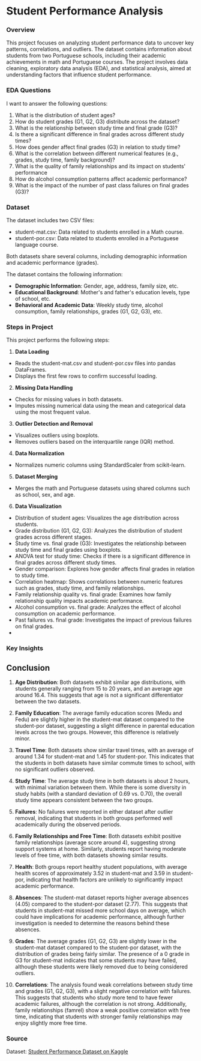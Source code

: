 # Student Performance Analysis

### Overview

This project focuses on analyzing student performance data to uncover key patterns, correlations, and outliers. The dataset contains information about students from two Portuguese schools, including their academic achievements in math and Portuguese courses. The project involves data cleaning, exploratory data analysis (EDA), and statistical analysis, aimed at understanding factors that influence student performance.

### EDA Questions

I want to answer the following questions:

1. What is the distribution of student ages?
2. How do student grades (G1, G2, G3) distribute across the dataset?
3. What is the relationship between study time and final grade (G3)?
4. Is there a significant difference in final grades across different study times?
5. How does gender affect final grades (G3) in relation to study time?
6. What is the correlation between different numerical features (e.g., grades, study time, family background)?
7. What is the quality of family relationships and its impact on students' performance
8. How do alcohol consumption patterns affect academic performance?
9. What is the impact of the number of past class failures on final grades (G3)?

### Dataset

The dataset includes two CSV files:

- student-mat.csv: Data related to students enrolled in a Math course.
- student-por.csv: Data related to students enrolled in a Portuguese language course.

Both datasets share several columns, including demographic information and academic performance (grades).

The dataset contains the following information:

- **Demographic Information**: Gender, age, address, family size, etc.
- **Educational Background**: Mother's and father's education levels, type of school, etc.
- **Behavioral and Academic Data**: Weekly study time, alcohol consumption, family relationships, grades (G1, G2, G3), etc.

### Steps in Project

This project performs the following steps:

1. **Data Loading**
- Reads the student-mat.csv and student-por.csv files into pandas DataFrames.
- Displays the first few rows to confirm successful loading.

2. **Missing Data Handling**
- Checks for missing values in both datasets.
- Imputes missing numerical data using the mean and categorical data using the most frequent value.

3. **Outlier Detection and Removal**
- Visualizes outliers using boxplots.
- Removes outliers based on the interquartile range (IQR) method.

4. **Data Normalization**
- Normalizes numeric columns using StandardScaler from scikit-learn.

5. **Dataset Merging**
- Merges the math and Portuguese datasets using shared columns such as school, sex, and age.

6. **Data Visualization**
- Distribution of student ages: Visualizes the age distribution across students.
- Grade distribution (G1, G2, G3): Analyzes the distribution of student grades across different stages.
- Study time vs. final grade (G3): Investigates the relationship between study time and final grades using boxplots.
- ANOVA test for study time: Checks if there is a significant difference in final grades across different study times.
- Gender comparison: Explores how gender affects final grades in relation to study time.
- Correlation heatmap: Shows correlations between numeric features such as grades, study time, and family relationships.
- Family relationship quality vs. final grade: Examines how family relationship quality impacts academic performance.
- Alcohol consumption vs. final grade: Analyzes the effect of alcohol consumption on academic performance.
- Past failures vs. final grade: Investigates the impact of previous failures on final grades.
- 
### Key Insights

## Conclusion

1. **Age Distribution**: Both datasets exhibit similar age distributions, with students generally ranging from 15 to 20 years, and an average age around 16.4. This suggests that age is not a significant differentiator between the two datasets.

2. **Family Education**: The average family education scores (Medu and Fedu) are slightly higher in the student-mat dataset compared to the student-por dataset, suggesting a slight difference in parental education levels across the two groups. However, this difference is relatively minor.

3. **Travel Time**: Both datasets show similar travel times, with an average of around 1.34 for student-mat and 1.45 for student-por. This indicates that the students in both datasets have similar commute times to school, with no significant outliers observed.
    
4. **Study Time**: The average study time in both datasets is about 2 hours, with minimal variation between them. While there is some diversity in study habits (with a standard deviation of 0.69 vs. 0.70), the overall study time appears consistent between the two groups.

5. **Failures**: No failures were reported in either dataset after outlier removal, indicating that students in both groups performed well academically during the observed periods.

6. **Family Relationships and Free Time**: Both datasets exhibit positive family relationships (average score around 4), suggesting strong support systems at home. Similarly, students report having moderate levels of free time, with both datasets showing similar results.

7. **Health**: Both groups report healthy student populations, with average health scores of approximately 3.52 in student-mat and 3.59 in student-por, indicating that health factors are unlikely to significantly impact academic performance.

8. **Absences**: The student-mat dataset reports higher average absences (4.05) compared to the student-por dataset (2.77). This suggests that students in student-mat missed more school days on average, which could have implications for academic performance, although further investigation is needed to determine the reasons behind these absences.

9. **Grades**: The average grades (G1, G2, G3) are slightly lower in the student-mat dataset compared to the student-por dataset, with the distribution of grades being fairly similar. The presence of a 0 grade in G3 for student-mat indicates that some students may have failed, although these students were likely removed due to being considered outliers.

10. **Correlations**: The analysis found weak correlations between study time and grades (G1, G2, G3), with a slight negative correlation with failures. This suggests that students who study more tend to have fewer academic failures, although the correlation is not strong. Additionally, family relationships (famrel) show a weak positive correlation with free time, indicating that students with stronger family relationships may enjoy slightly more free time.

### Source

Dataset: [Student Performance Dataset on Kaggle](https://www.kaggle.com/datasets/impapan/student-performance-data-set)
